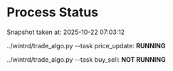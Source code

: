 # Process Status

Snapshot taken at: 2025-10-22 07:03:12

../wintrd/trade_algo.py --task price_update: **RUNNING**

../wintrd/trade_algo.py --task buy_sell: **NOT RUNNING**

